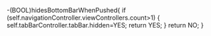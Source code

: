 -(BOOL)hidesBottomBarWhenPushed{
    if (self.navigationController.viewControllers.count>1) {
        self.tabBarController.tabBar.hidden=YES;
        return YES;
    }
    return NO;
}